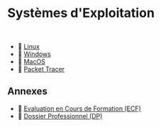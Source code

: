 # Systèmes d'Exploitation

<br>

- 📁 [Linux](/systemes/Linux/linux)
- 📁 [Windows](/systemes/Windows/windows)
- 📁 [MacOS](/systemes/MacOS/macos)
- 📁 [Packet Tracer](/systemes/Packet-Tracer/packet-tracer)


## Annexes

- 📓 <a href="/ECF.pdf" target="_blank">Evaluation en Cours de Formation (ECF)</a>
- 📓 <a href="/DP.pdf" target="_blank">Dossier Professionnel (DP)</a>







<!--
Autre façon de mettre une image avec une fonction bouton
[![Linux](/Linux.png)](/OS/Windows/windows)
-->

<!-- Ajout d'un ou plusieurs espace vide -->
<br>

<!--
<div style="display: flex; gap: 80px; justify-content: center; text-align: center;">
    <figure>
        <a href="/os/linux/linux">
            <img src=/Linux.png width="140" alt="logo linux">
        </a>
        <figcaption style="margin-top: 10px; font-size: 25px;">Linux</figcaption>
    </figure>
    <figure>
        <a href="/os/windows/windows">
            <img src=/Windows.png width="190" alt="logo windows">
        </a>
        <figcaption style="margin-top: 0px; font-size: 25px;">Windows</figcaption>
    </figure>
    <figure>
        <a href="/os/macos/macos">
            <img src=/MacOS.png width="160" alt="logo macos">
        </a>
        <figcaption style="margin-top: 20px; font-size: 25px;">MacOS</figcaption>
    </figure>
</div>
-->